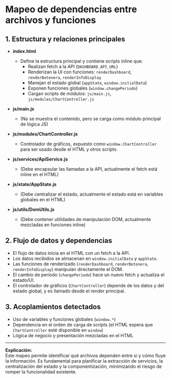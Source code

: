 # Mapeo de dependencias entre archivos y funciones

## 1. Estructura y relaciones principales

- **index.html**
  - Define la estructura principal y contiene scripts inline que:
    - Realizan fetch a la API (`DASHBOARD_API_URL`)
    - Renderizan la UI con funciones: `renderDashboard`, `renderBotonera`, `renderInfoDisplay`
    - Manejan el estado global (`appState`, `window.initialData`)
    - Exponen funciones globales (`window.changePeriodo`)
    - Cargan scripts de módulos: `js/main.js`, `js/modules/ChartController.js`

- **js/main.js**
  - (No se muestra el contenido, pero se carga como módulo principal de lógica JS)

- **js/modules/ChartController.js**
  - Controlador de gráficos, expuesto como `window.ChartController` para ser usado desde el HTML y otros scripts.

- **js/services/ApiService.js**
  - (Debe encapsular las llamadas a la API, actualmente el fetch está inline en el HTML)

- **js/state/AppState.js**
  - (Debe centralizar el estado, actualmente el estado está en variables globales en el HTML)

- **js/utils/DomUtils.js**
  - (Debe contener utilidades de manipulación DOM, actualmente mezcladas en funciones inline)

## 2. Flujo de datos y dependencias

- El flujo de datos inicia en el HTML con un fetch a la API.
- Los datos recibidos se almacenan en `window.initialData` y `appState`.
- Las funciones de renderizado (`renderDashboard`, `renderBotonera`, `renderInfoDisplay`) manipulan directamente el DOM.
- El cambio de período (`changePeriodo`) hace un nuevo fetch y actualiza el estado/UI.
- El controlador de gráficos (`ChartController`) depende de los datos y del estado global, y es llamado desde el render principal.

## 3. Acoplamientos detectados

- Uso de variables y funciones globales (`window.*`)
- Dependencia en el orden de carga de scripts (el HTML espera que `ChartController` esté disponible en `window`)
- Lógica de negocio y presentación mezcladas en el HTML

---

**Explicación:**  
Este mapeo permite identificar qué archivos dependen entre sí y cómo fluye la información. Es fundamental para planificar la extracción de servicios, la centralización del estado y la componentización, minimizando el riesgo de romper la funcionalidad existente.
